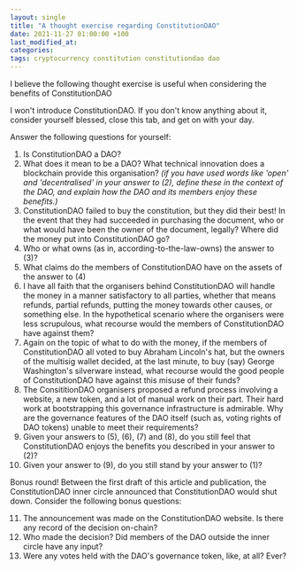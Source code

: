 ```yaml
---
layout: single
title: "A thought exercise regarding ConstitutionDAO"
date: 2021-11-27 01:00:00 +100
last_modified_at:
categories:
tags: cryptocurrency constitution constitutiondao dao
---
```


I believe the following thought exercise is useful when considering the benefits of ConstitutionDAO

I won't introduce ConstitutionDAO. If you don't know anything about it, consider yourself blessed, close this tab, and get on with your day.

Answer the following questions for yourself:

1. Is ConstitutionDAO a DAO?
2. What does it mean to be a DAO? What technical innovation does a blockchain provide this organisation?
  *(if you have used words like 'open' and 'decentralised' in your answer to (2), define these in the context of the DAO, and explain how the DAO and its members enjoy these benefits.)*
3. ConstitutionDAO failed to buy the constitution, but they did their best! In the event that they had succeeded in purchasing the document, who or what would have been the owner of the document, legally? Where did the money put into ConstitutionDAO go?
4. Who or what owns (as in, according-to-the-law-owns) the answer to (3)?
5. What claims do the members of ConstitutionDAO have on the assets of the answer to (4)
6. I have all faith that the organisers behind ConstitutionDAO will handle the money in a manner satisfactory to all parties, whether that means refunds, partial refunds, putting the money towards other causes, or something else. In the hypothetical scenario where the organisers were less scrupulous, what recourse would the members of ConstitutionDAO have against them?
7. Again on the topic of what to do with the money, if the members of ConstitutionDAO all voted to buy Abraham Lincoln's hat, but the owners of the multisig wallet decided, at the last minute, to buy (say) George Washington's silverware instead, what recourse would the good people of ConstitutionDAO have against this misuse of their funds?
8. The ConsititionDAO organisers proposed a refund process involving a website, a new token, and a lot of manual work on their part. Their hard work at bootstrapping this governance infrastructure is admirable. Why are the governance features of the DAO itself (such as, voting rights of DAO tokens) unable to meet their requirements? 
9. Given your answers to (5), (6), (7) and (8), do you still feel that ConstitutionDAO enjoys the benefits you described in your answer to (2)?
10. Given your answer to (9), do you still stand by your answer to (1)? 



Bonus round!
Between the first draft of this article and publication, the ConstitutionDAO inner circle announced that ConstitutionDAO would shut down. Consider the following bonus questions:

11. The announcement was made on the ConstitutionDAO website. Is there any record of the decision on-chain?
12. Who made the decision? Did members of the DAO outside the inner circle have any input?
13. Were any votes held with the DAO's governance token, like, at all? Ever?

